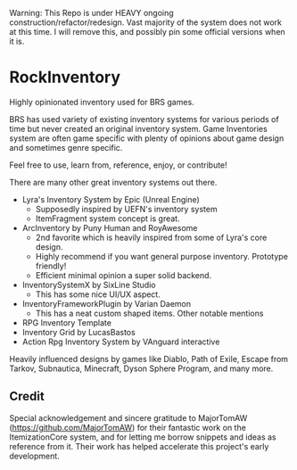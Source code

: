 Warning: This Repo is under HEAVY ongoing construction/refactor/redesign.  Vast majority of the system does not work at this time. I will remove this, and possibly pin some official versions when it is.


# RockInventory
Highly opinionated inventory used for BRS games. 

BRS has used variety of existing inventory systems for various periods of time but never created an original inventory system.
Game Inventories system are often game specific with plenty of opinions about game design and sometimes genre specific. 

Feel free to use, learn from, reference, enjoy, or contribute! 

There are many other great inventory systems out there.
* Lyra's Inventory System by Epic (Unreal Engine)
    * Supposedly inspired by UEFN's inventory system
    * ItemFragment system concept is great. 
* ArcInventory by Puny Human and RoyAwesome
    * 2nd favorite which is heavily inspired from some of Lyra's core design.
    * Highly recommend if you want general purpose inventory. Prototype friendly!
    * Efficient minimal opinion a super solid backend. 
* InventorySystemX by SixLine Studio
    * This has some nice UI/UX aspect. 
* InventoryFrameworkPlugin by Varian Daemon
    * This has a neat custom shaped items. 
Other notable mentions
* RPG Inventory Template
* Inventory Grid by LucasBastos
* Action Rpg Inventory System by VAnguard interactive


Heavily influenced designs by games like Diablo, Path of Exile, Escape from Tarkov, Subnautica, Minecraft, Dyson Sphere Program, and many more.


## Credit

Special acknowledgement and sincere gratitude to MajorTomAW (https://github.com/MajorTomAW) for their fantastic work on the ItemizationCore system, 
and for letting me borrow snippets and ideas as reference from it. Their work has helped accelerate this project's early development.









